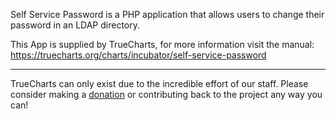 Self Service Password is a PHP application that allows users to change their password in an LDAP directory.

This App is supplied by TrueCharts, for more information visit the manual: https://truecharts.org/charts/incubator/self-service-password

---

TrueCharts can only exist due to the incredible effort of our staff.
Please consider making a [donation](https://truecharts.org/docs/about/sponsor) or contributing back to the project any way you can!
